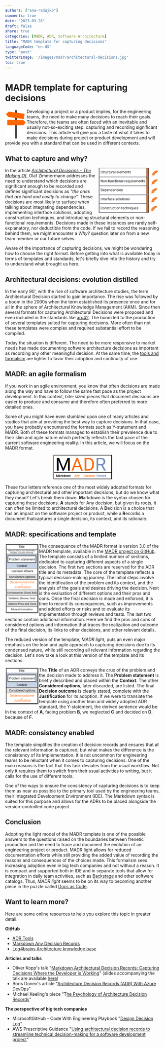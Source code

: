 ```yaml
---
authors: ["ana-radujko"]
comments: true
date: "2023-03-28"
draft: false
share: true
categories: [MADR, ADR, Software Architecture]
title: "MADR template for capturing decisions"
languageCode: "en-US"
type: "post"
twitterImage: '/images/madr/architectural-decisions.jpg'
toc: true
---
```


MADR template for capturing decisions
=====================================

<img align="left" src="https://github.com/anaradujko/facile-it.github.io/blob/anaradujko-firstblog/static/images/madr/crossr.jpg?raw=true" style="width:70px;" />

Developing a project or a product implies, for the engineering teams, the need to make many decisions to reach their goals. Therefore, the teams are often faced with an inevitable and usually not-so-exciting step: capturing and recording significant decisions. This article will give you a taste of what it takes to make decisions during project or product development and will provide you with a standard that can be used in different contexts.

What to capture and why?
------------------------

<img align="right" src="https://github.com/anaradujko/facile-it.github.io/blob/anaradujko-firstblog/static/images/madr/list.png?raw=true" style="width:200px;" />

In the article [*Architectural Decisions - The Making Of*](https://ozimmer.ch/practices/2020/04/27/ArchitectureDecisionMaking.html "https://ozimmer.ch/practices/2020/04/27/ArchitectureDecisionMaking.html"), Olaf Zimmermann addresses the need to understand which decisions are significant enough to be recorded and defines significant decisions as *"*the ones that are hard and costly to change"*.* These decisions are most likely to surface when talking about integrating dependencies, implementing interface solutions, adopting construction techniques, and introducing structural elements or non-functional requirements. Decisions made in these instances are rarely self-explanatory, nor deductible from the code. If we fail to record the reasoning behind them, we might encounter a *Why?* question later on from a new team member or our future selves.

Aware of the importance of capturing decisions, we might be wondering how to choose the right format. Before getting into what is available today in terms of templates and standards, let's briefly dive into the history and try to understand what brought us here.

Architectural decisions: evolution distilled
--------------------------------------------

In the early 90', with the rise of software architecture studies, the term Architectural Decision started to gain importance. The rise was followed by a boom in the 2000s when the term established its presence once and for all in the sphere of Architectural Knowledge Management (AKM). Since then several formats for capturing Architectural Decisions were proposed and even included in the standards like [arc42](https://arc42.org/examples "https://arc42.org/examples"). The boom led to the production of several templates suited for capturing decisions. More often than not these templates were complex and required substantial effort to be compiled.

Today the situation is different. The need to be more responsive to market needs has made documenting software architecture decisions as important as recording any other meaningful decision. At the same time, the [tools and formalism](https://adr.github.io/ "https://adr.github.io/") are lighter to favor their adoption and continuity of use.

MADR: an agile formalism
------------------------

If you work in an agile environment, you know that often decisions are made along the way and have to follow the same fast pace as the project development. In this context, bite-sized pieces that document decisions are easier to produce and consume and therefore often preferred to more detailed ones.

Some of you might have even stumbled upon one of many articles and studies that aim at providing the best way to capture decisions. In that case, you have probably encountered the formats such as Y-statement and MADR. Both of these formats managed to establish their prevalence due to their slim and agile nature which perfectly reflects the fast pace of the current software engineering reality. In this article, we will focus on the MADR format.

<p align="center">
<img src="https://github.com/anaradujko/facile-it.github.io/blob/anaradujko-firstblog/static/images/madr/madr.png?raw=true" style="width:190px;" />
</p>

These four letters reference one of the most widely adopted formats for capturing architectural and other important decisions, but do we know what they mean? Let's break them down. **M**arkdown is the syntax chosen for capturing these decisions. **A** stands for Any decision, but given its roots, it can often be limited to architectural decisions. A **D**ecision is a choice that has an impact on the software project or product, while a **R**ecordis a document thatcaptures a single decision, its context, and its rationale.

MADR: specifications and template
---------------------------------

<img align="left" src="https://github.com/anaradujko/facile-it.github.io/blob/anaradujko-firstblog/static/images/madr/MADRlight_template1.png?raw=true" style="width:110px;" />

The consequence of  the MADR format is version 3.0 of the MADR template, available in the [MADR project on GitHub](https://github.com/adr/madr/blob/main/template/adr-template.md "https://github.com/adr/madr/blob/main/template/adr-template.md"). The template consists of a limited number of sections, dedicated to capturing different aspects of a single decision. The first two sections are reserved for the ADR title and its metadata. The core of the template reflects a typical decision-making journey. The initial steps involve the identification of the problem and its context, and the analysis of the goals and desires driving the decision. Next is the evaluation of different options and their pros and cons. Once the final decision is made and enforced, it is time to record its consequences, such as improvements and added efforts or risks and to evaluate its implementation through reviews and tests. The last two sections contain additional information. Here we find the pros and cons of considered options and information that traces the realization and outcome of the final decision, its links to other decisions, and other relevant details.

The reduced version of the template, *MADR light,* puts an even major emphasis on the lean and agile approach to capturing decisions due to its condensed nature, while still recording all relevant information regarding the decision.  Let's now take a look at this version of the template and its sections.

<img align="left" src="https://github.com/anaradujko/facile-it.github.io/blob/anaradujko-firstblog/static/images/madr/MADRlight_template.png?raw=true" style="width:110px;" />

The **Title** of an ADR conveys the crux of the problem and the decision made to address it. The **Problem statement** is briefly described and placed within the **Context**. The other **Considered options**, later discarded, are listed. The final **Decision outcome** is clearly stated, complete with the **Justification** for its adoption. If we were to translate the template using another lean and widely adopted ADR standard, the Y-statement, the derived sentence would be: In the context of **A**, facing problem **B**, we neglected **C** and decided on **D**, because of **F**.

MADR: consistency enabled
-------------------------

The template simplifies the creation of decision records and ensures that all the relevant information is captured, but what makes the difference is the consistency of its implementation. It is not uncommon for engineering teams to be reluctant when it comes to capturing decisions. One of the main reasons is the fact that this task deviates from the usual workflow. Not only it requires them to switch from their usual activities to writing, but it calls for the use of different tools.

One of the ways to ensure the consistency of capturing decisions is to keep them as near as possible to the primary tool used by the engineering teams, their Integrated Development Environment (IDE). The Markdown syntax is suited for this purpose and allows for the ADRs to be placed alongside the version-controlled code project.

Conclusion
----------

Adopting the light model of the MADR template is one of the possible answers to the questions raised on the boundaries between frenetic production and the need to trace and document the evolution of an engineering project or product. MADR light allows for reduced documentation efforts while still providing the added value of recording the reasons and consequences of the choices made. This formalism sees increasing adoption even in big tech companies and not without a reason. It is compact and supported both in IDE and in separate tools that allow for integration in daily team activities, such as [Backstage](https://backstage.io/ "https://backstage.io/") and other software catalogs. Thus, *MADR light* seems to be on its way to becoming another piece in the puzzle called [Docs as Code](https://www.writethedocs.org/guide/docs-as-code/ "https://www.writethedocs.org/guide/docs-as-code/").

Want to learn more?
-------------------

Here are some online resources to help you explore this topic in greater detail.

**GitHub**

-   [ADR Tools](https://github.com/npryce/adr-tools "https://github.com/npryce/adr-tools")
-   [Markdown Any Decision Records](https://adr.github.io/madr/ "https://adr.github.io/madr/")
-   [Log4brains Architecture knowledge base](https://github.com/thomvaill/log4brains "https://github.com/thomvaill/log4brains")

**Articles and talks**

-   Oliver Kopp's talk "[Markdown Architectural Decision Records: Capturing Decisions Where the Developer is Working](https://www.youtube.com/watch?v=t04uboZ9Lks "https://www.youtube.com/watch?v=t04uboZ9Lks")" (slides accompanying the talk are available [here](https://speakerdeck.com/koppor/markdown-architecturaldecisionrecords-capturing-decisions-where-the-developer-is-working "https://speakerdeck.com/koppor/markdown-architecturaldecisionrecords-capturing-decisions-where-the-developer-is-working"))
-   Boris Donev's article "[Architecture Decision Records (ADR) With Azure DevOps](https://medium.com/nerd-for-tech/architecture-decision-records-adr-with-azure-devops-3f0c9edeb85b "https://medium.com/nerd-for-tech/architecture-decision-records-adr-with-azure-devops-3f0c9edeb85b")"
-   Michael Keeling's piece "T[he Psychology of Architecture Decision Records](https://ieeexplore.ieee.org/document/9928205 "https://ieeexplore.ieee.org/document/9928205")"

**The perspective of big tech companies**

-   MicrosoftGitHub - Code With Engineering Playbook "[Design Decision Log](https://microsoft.github.io/code-with-engineering-playbook/design/design-reviews/decision-log/ "https://microsoft.github.io/code-with-engineering-playbook/design/design-reviews/decision-log/")"
-   AWS Prescriptive Guidance "[Using architectural decision records to streamline technical decision-making for a software development project](https://docs.aws.amazon.com/pdfs/prescriptive-guidance/latest/architectural-decision-records/architectural-decision-records.pdf "https://docs.aws.amazon.com/pdfs/prescriptive-guidance/latest/architectural-decision-records/architectural-decision-records.pdf")"
